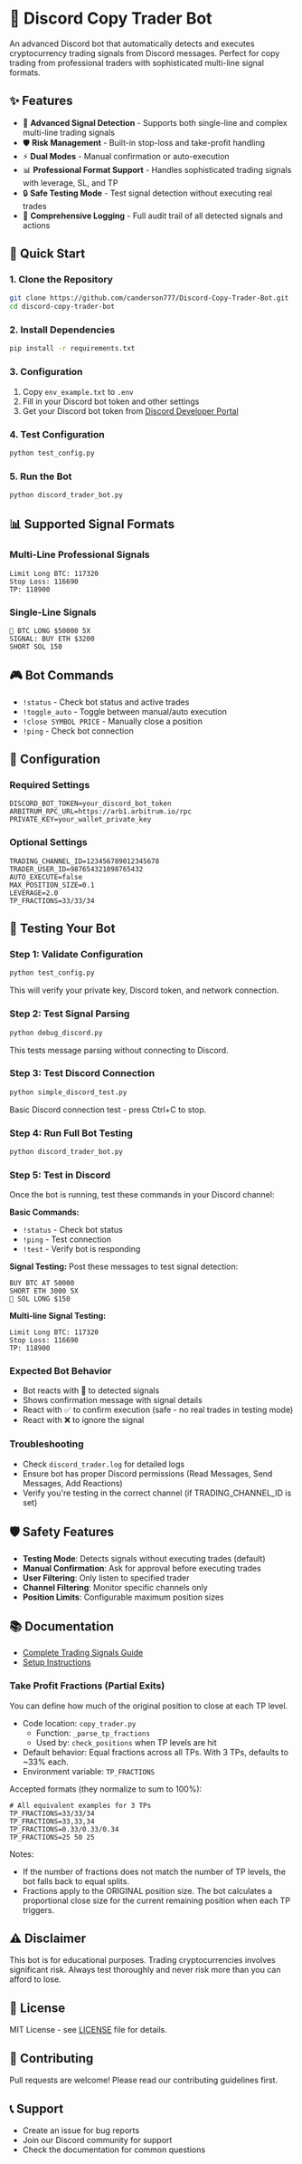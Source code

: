 # 🤖 Discord Copy Trader Bot

An advanced Discord bot that automatically detects and executes cryptocurrency trading signals from Discord messages. Perfect for copy trading from professional traders with sophisticated multi-line signal formats.

## ✨ Features

- 🎯 **Advanced Signal Detection** - Supports both single-line and complex multi-line trading signals
- 🛡️ **Risk Management** - Built-in stop-loss and take-profit handling
- ⚡ **Dual Modes** - Manual confirmation or auto-execution
- 📊 **Professional Format Support** - Handles sophisticated trading signals with leverage, SL, and TP
- 🔒 **Safe Testing Mode** - Test signal detection without executing real trades
- 📝 **Comprehensive Logging** - Full audit trail of all detected signals and actions

## 🚀 Quick Start

### 1. Clone the Repository
```bash
git clone https://github.com/canderson777/Discord-Copy-Trader-Bot.git
cd discord-copy-trader-bot
```

### 2. Install Dependencies
```bash
pip install -r requirements.txt
```

### 3. Configuration
1. Copy `env_example.txt` to `.env`
2. Fill in your Discord bot token and other settings
3. Get your Discord bot token from [Discord Developer Portal](https://discord.com/developers/applications)

### 4. Test Configuration
```bash
python test_config.py
```

### 5. Run the Bot
```bash
python discord_trader_bot.py
```

## 📊 Supported Signal Formats

### Multi-Line Professional Signals
```
Limit Long BTC: 117320
Stop Loss: 116690
TP: 118900
```

### Single-Line Signals
```
🚀 BTC LONG $50000 5X
SIGNAL: BUY ETH $3200
SHORT SOL 150
```

## 🎮 Bot Commands

- `!status` - Check bot status and active trades
- `!toggle_auto` - Toggle between manual/auto execution
- `!close SYMBOL PRICE` - Manually close a position
- `!ping` - Check bot connection

## 🔧 Configuration

### Required Settings
```env
DISCORD_BOT_TOKEN=your_discord_bot_token
ARBITRUM_RPC_URL=https://arb1.arbitrum.io/rpc
PRIVATE_KEY=your_wallet_private_key
```

### Optional Settings
```env
TRADING_CHANNEL_ID=123456789012345678
TRADER_USER_ID=987654321098765432
AUTO_EXECUTE=false
MAX_POSITION_SIZE=0.1
LEVERAGE=2.0
TP_FRACTIONS=33/33/34
```

## 🧪 Testing Your Bot

### Step 1: Validate Configuration
```bash
python test_config.py
```
This will verify your private key, Discord token, and network connection.

### Step 2: Test Signal Parsing
```bash
python debug_discord.py
```
This tests message parsing without connecting to Discord.

### Step 3: Test Discord Connection
```bash
python simple_discord_test.py
```
Basic Discord connection test - press Ctrl+C to stop.

### Step 4: Run Full Bot Testing
```bash
python discord_trader_bot.py
```

### Step 5: Test in Discord
Once the bot is running, test these commands in your Discord channel:

**Basic Commands:**
- `!status` - Check bot status
- `!ping` - Test connection
- `!test` - Verify bot is responding

**Signal Testing:**
Post these messages to test signal detection:
```
BUY BTC AT 50000
SHORT ETH 3000 5X
🚀 SOL LONG $150
```

**Multi-line Signal Testing:**
```
Limit Long BTC: 117320
Stop Loss: 116690
TP: 118900
```

### Expected Bot Behavior
- Bot reacts with 🤔 to detected signals
- Shows confirmation message with signal details
- React with ✅ to confirm execution (safe - no real trades in testing mode)
- React with ❌ to ignore the signal

### Troubleshooting
- Check `discord_trader.log` for detailed logs
- Ensure bot has proper Discord permissions (Read Messages, Send Messages, Add Reactions)
- Verify you're testing in the correct channel (if TRADING_CHANNEL_ID is set)

## 🛡️ Safety Features

- **Testing Mode**: Detects signals without executing trades (default)
- **Manual Confirmation**: Ask for approval before executing trades
- **User Filtering**: Only listen to specified trader
- **Channel Filtering**: Monitor specific channels only
- **Position Limits**: Configurable maximum position sizes

## 📚 Documentation

- [Complete Trading Signals Guide](TRADING_SIGNALS_GUIDE.md)
- [Setup Instructions](setup_instructions.md)

### Take Profit Fractions (Partial Exits)

You can define how much of the original position to close at each TP level.

- Code location: `copy_trader.py`
  - Function: `_parse_tp_fractions`
  - Used by: `check_positions` when TP levels are hit
- Default behavior: Equal fractions across all TPs. With 3 TPs, defaults to ~33% each.
- Environment variable: `TP_FRACTIONS`

Accepted formats (they normalize to sum to 100%):

```env
# All equivalent examples for 3 TPs
TP_FRACTIONS=33/33/34
TP_FRACTIONS=33,33,34
TP_FRACTIONS=0.33/0.33/0.34
TP_FRACTIONS=25 50 25
```

Notes:
- If the number of fractions does not match the number of TP levels, the bot falls back to equal splits.
- Fractions apply to the ORIGINAL position size. The bot calculates a proportional close size for the current remaining position when each TP triggers.

## ⚠️ Disclaimer

This bot is for educational purposes. Trading cryptocurrencies involves significant risk. Always test thoroughly and never risk more than you can afford to lose.

## 📄 License

MIT License - see [LICENSE](LICENSE) file for details.

## 🤝 Contributing

Pull requests are welcome! Please read our contributing guidelines first.

## 📞 Support

- Create an issue for bug reports
- Join our Discord community for support
- Check the documentation for common questions
